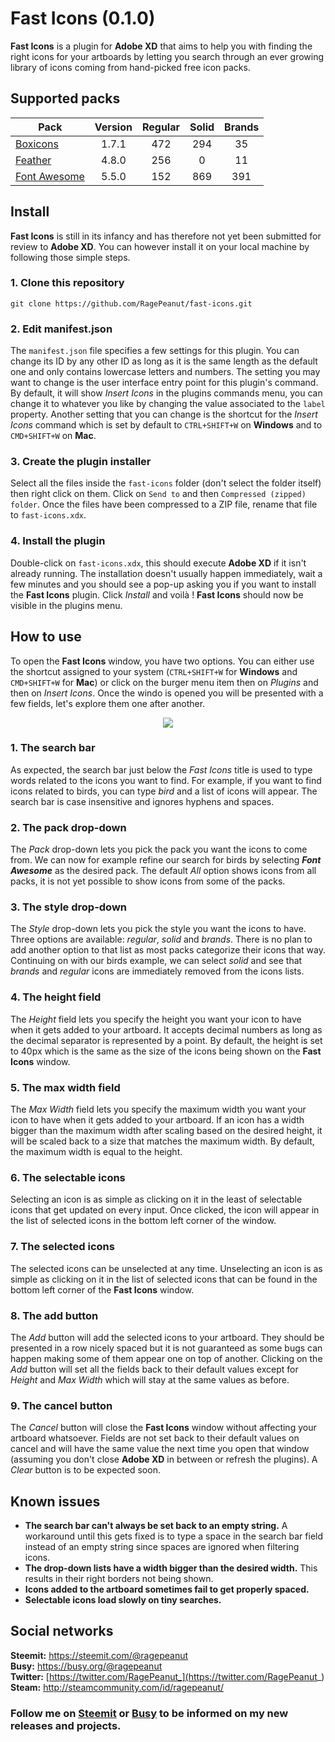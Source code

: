 # Fast Icons (0.1.0)
**Fast Icons** is a plugin for **Adobe XD** that aims to help you with finding the right icons for your artboards by letting you search through an ever growing library of icons coming from hand-picked free icon packs.

## Supported packs
Pack | Version | Regular | Solid | Brands
-|:-:|:-:|:-:|:-:
[Boxicons](https://boxicons.com/) | 1.7.1 | 472 | 294 | 35
[Feather](https://feathericons.com/) | 4.8.0 | 256 | 0 | 11
[Font Awesome](https://fontawesome.com/) | 5.5.0 | 152 | 869 | 391

## Install

**Fast Icons** is still in its infancy and has therefore not yet been submitted for review to **Adobe XD**. You can however install it on your local machine by following those simple steps.

### 1. Clone this repository
```
git clone https://github.com/RagePeanut/fast-icons.git
```
### 2. Edit manifest.json

The `manifest.json` file specifies a few settings for this plugin. You can change its ID by any other ID as long as it is the same length as the default one and only contains lowercase letters and numbers. The setting you may want to change is the user interface entry point for this plugin's command. By default, it will show *Insert Icons* in the plugins commands menu, you can change it to whatever you like by changing the value associated to the `label` property. Another setting that you can change is the shortcut for the *Insert Icons* command which is set by default to `CTRL+SHIFT+W` on **Windows** and to `CMD+SHIFT+W` on **Mac**.

### 3. Create the plugin installer

Select all the files inside the `fast-icons` folder (don't select the folder itself) then right click on them. Click on `Send to` and then `Compressed (zipped) folder`. Once the files have been compressed to a ZIP file, rename that file to `fast-icons.xdx`.

### 4. Install the plugin
Double-click on `fast-icons.xdx`, this should execute **Adobe XD** if it isn't already running. The installation doesn't usually happen immediately, wait a few minutes and you should see a pop-up asking you if you want to install the **Fast Icons** plugin. Click *Install* and voilà ! **Fast Icons** should now be visible in the plugins menu.

## How to use
To open the **Fast Icons** window, you have two options. You can either use the shortcut assigned to your system (`CTRL+SHIFT+W` for **Windows** and `CMD+SHIFT+W` for **Mac**) or click on the burger menu item then on *Plugins* and then on *Insert Icons*. Once the windo is opened you will be presented with a few fields, let's explore them one after another.
<p align="center">
  <img src="https://cdn.steemitimages.com/DQmf1auhCBi8kMfNFvXx99WBQnei7rH64tmwDo2sREiFUQF/ui.png">
</p>

### 1. The search bar
As expected, the search bar just below the *Fast Icons* title is used to type words related to the icons you want to find. For example, if you want to find icons related to birds, you can type *bird* and a list of icons will appear. The search bar is case insensitive and ignores hyphens and spaces.
### 2. The pack drop-down
The *Pack* drop-down lets you pick the pack you want the icons to come from. We can now for example refine our search for birds by selecting ***Font Awesome*** as the desired pack. The default *All* option shows icons from all packs, it is not yet possible to show icons from some of the packs.
### 3. The style drop-down
The *Style* drop-down lets you pick the style you want the icons to have. Three options are available: *regular*, *solid* and *brands*. There is no plan to add another option to that list as most packs categorize their icons that way. Continuing on with our birds example, we can select *solid* and see that *brands* and *regular* icons are immediately removed from the icons lists.
### 4. The height field
The *Height* field lets you specify the height you want your icon to have when it gets added to your artboard. It accepts decimal numbers as long as the decimal separator is represented by a point. By default, the height is set to 40px which is the same as the size of the icons being shown on the **Fast Icons** window.
### 5. The max width field
The *Max Width* field lets you specify the maximum width you want your icon to have when it gets added to your artboard. If an icon has a width bigger than the maximum width after scaling based on the desired height, it will be scaled back to a size that matches the maximum width. By default, the maximum width is equal to the height.
### 6. The selectable icons
Selecting an icon is as simple as clicking on it in the least of selectable icons that get updated on every input. Once clicked, the icon will appear in the list of selected icons in the bottom left corner of the window.
### 7. The selected icons
The selected icons can be unselected at any time. Unselecting an icon is as simple as clicking on it in the list of selected icons that can be found in the bottom left corner of the **Fast Icons** window.
### 8. The add button
The *Add* button will add the selected icons to your artboard. They should be presented in a row nicely spaced but it is not guaranteed as some bugs can happen making some of them appear one on top of another. Clicking on the *Add* button will set all the fields back to their default values except for *Height* and *Max Width* which will stay at the same values as before.
### 9. The cancel button
The *Cancel* button will close the **Fast Icons** window without affecting your artboard whatsoever. Fields are not set back to their default values on cancel and will have the same value the next time you open that window (assuming you don't close **Adobe XD** in between or refresh the plugins). A *Clear* button is to be expected soon.

## Known issues
* **The search bar can't always be set back to an empty string.** A workaround until this gets fixed is to type a space in the search bar field instead of an empty string since spaces are ignored when filtering icons.
* **The drop-down lists have a width bigger than the desired width.** This results in their right borders not being shown.
* **Icons added to the artboard sometimes fail to get properly spaced.**
* **Selectable icons load slowly on tiny searches.**

## Social networks
**Steemit:** https://steemit.com/@ragepeanut <br>
**Busy:** https://busy.org/@ragepeanut <br>
**Twitter:** [https://twitter.com/RagePeanut_](https://twitter.com/RagePeanut_) <br>
**Steam:** http://steamcommunity.com/id/ragepeanut/

### Follow me on [Steemit](https://steemit.com/@ragepeanut) or [Busy](https://busy.org/@ragepeanut) to be informed on my new releases and projects.
